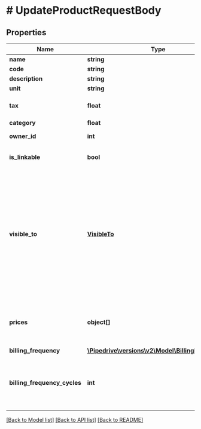 # # UpdateProductRequestBody

## Properties

Name | Type | Description | Notes
------------ | ------------- | ------------- | -------------
**name** | **string** | The name of the product. Cannot be an empty string | [optional]
**code** | **string** | The product code | [optional]
**description** | **string** | The product description | [optional]
**unit** | **string** | The unit in which this product is sold | [optional]
**tax** | **float** | The tax percentage | [optional] [default to 0]
**category** | **float** | The category of the product | [optional]
**owner_id** | **int** | The ID of the user who will be marked as the owner of this product. When omitted, the authorized user ID will be used | [optional]
**is_linkable** | **bool** | Whether this product can be added to a deal or not | [optional] [default to true]
**visible_to** | [**VisibleTo**](VisibleTo.md) | The visibility of the product. If omitted, the visibility will be set to the default visibility setting of this item type for the authorized user. Read more about visibility groups &lt;a href&#x3D;\&quot;https://support.pipedrive.com/en/article/visibility-groups\&quot; target&#x3D;\&quot;_blank\&quot; rel&#x3D;\&quot;noopener noreferrer\&quot;&gt;here&lt;/a&gt;.&lt;h4&gt;Light / Growth and Professional plans&lt;/h4&gt;&lt;table&gt;&lt;tr&gt;&lt;th style&#x3D;\&quot;width: 40px\&quot;&gt;Value&lt;/th&gt;&lt;th&gt;Description&lt;/th&gt;&lt;/tr&gt;&lt;tr&gt;&lt;td&gt;&#x60;1&#x60;&lt;/td&gt;&lt;td&gt;Owner &amp;amp; followers&lt;/td&gt;&lt;tr&gt;&lt;td&gt;&#x60;3&#x60;&lt;/td&gt;&lt;td&gt;Entire company&lt;/td&gt;&lt;/tr&gt;&lt;/table&gt;&lt;h4&gt;Premium / Ultimate plan&lt;/h4&gt;&lt;table&gt;&lt;tr&gt;&lt;th style&#x3D;\&quot;width: 40px\&quot;&gt;Value&lt;/th&gt;&lt;th&gt;Description&lt;/th&gt;&lt;/tr&gt;&lt;tr&gt;&lt;td&gt;&#x60;1&#x60;&lt;/td&gt;&lt;td&gt;Owner only&lt;/td&gt;&lt;tr&gt;&lt;td&gt;&#x60;3&#x60;&lt;/td&gt;&lt;td&gt;Owner&#39;s visibility group&lt;/td&gt;&lt;/tr&gt;&lt;tr&gt;&lt;td&gt;&#x60;5&#x60;&lt;/td&gt;&lt;td&gt;Owner&#39;s visibility group and sub-groups&lt;/td&gt;&lt;/tr&gt;&lt;tr&gt;&lt;td&gt;&#x60;7&#x60;&lt;/td&gt;&lt;td&gt;Entire company&lt;/td&gt;&lt;/tr&gt;&lt;/table&gt; | [optional]
**prices** | **object[]** | An array of objects, each containing: &#x60;currency&#x60; (string), &#x60;price&#x60; (number), &#x60;cost&#x60; (number, optional), &#x60;direct_cost&#x60; (number, optional). Note that there can only be one price per product per currency. When &#x60;prices&#x60; is omitted altogether, a default price of 0 and the user&#39;s default currency will be assigned. | [optional]
**billing_frequency** | [**\Pipedrive\versions\v2\Model\BillingFrequency1**](BillingFrequency1.md) |  | [optional]
**billing_frequency_cycles** | **int** | Only available in Growth and above plans  The number of times the billing frequency repeats for a product in a deal  When &#x60;billing_frequency&#x60; is set to &#x60;one-time&#x60;, this field must be &#x60;null&#x60;  When &#x60;billing_frequency&#x60; is set to &#x60;weekly&#x60;, this field cannot be &#x60;null&#x60;  For all the other values of &#x60;billing_frequency&#x60;, &#x60;null&#x60; represents a product billed indefinitely  Must be a positive integer less or equal to 208 | [optional]

[[Back to Model list]](../README.md#documentation-for-models) [[Back to API list]](../README.md#documentation-for-api-endpoints) [[Back to README]](../README.md)

